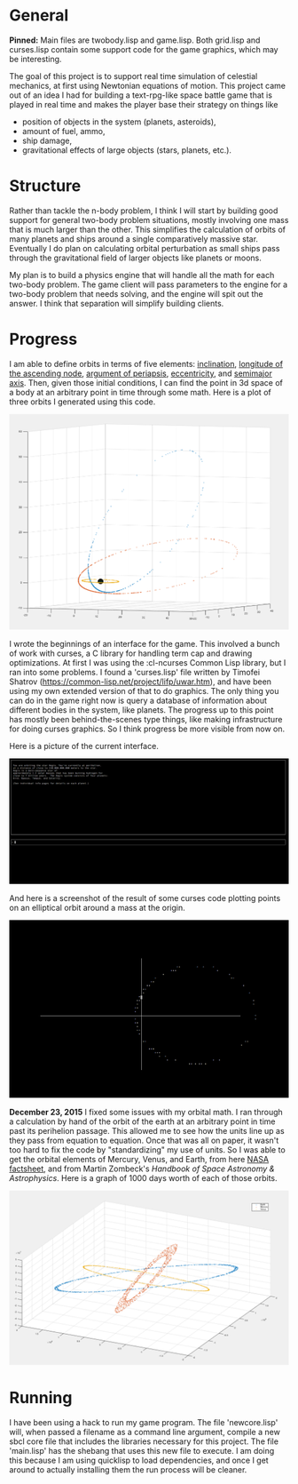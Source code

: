 # General

**Pinned:** Main files are twobody.lisp and game.lisp. Both grid.lisp and curses.lisp contain some support code for the game graphics, which may be interesting.

The goal of this project is to support real time simulation of celestial mechanics, at first using Newtonian equations of motion. This project came out of an idea I had for building a text-rpg-like space battle game that is played in real time and makes the player base their strategy on things like

* position of objects in the system (planets, asteroids),
* amount of fuel, ammo,
* ship damage,
* gravitational effects of large objects (stars, planets, etc.).

# Structure

Rather than tackle the n-body problem, I think I will start by building good support for general two-body problem situations, mostly involving one mass that is much larger than the other. This simplifies the calculation of orbits of many planets and ships around a single comparatively massive star. Eventually I do plan on calculating orbital perturbation as small ships pass through the gravitational field of larger objects like planets or moons.

My plan is to build a physics engine that will handle all the math for each two-body problem. The game client will pass parameters to the engine for a two-body problem that needs solving, and the engine will spit out the answer. I think that separation will simplify building clients.

# Progress

I am able to define orbits in terms of five elements: [inclination](https://en.wikipedia.org/wiki/Orbital_inclination), [longitude of the ascending node](https://en.wikipedia.org/wiki/Longitude_of_the_ascending_node), [argument of periapsis](https://en.wikipedia.org/wiki/Argument_of_periapsis), [eccentricity](https://en.wikipedia.org/wiki/Orbital_eccentricity), and [semimajor axis](https://en.wikipedia.org/wiki/Semi-major_axis). Then, given those initial conditions, I can find the point in 3d space of a body at an arbitrary point in time through some math. Here is a plot of three orbits I generated using this code.

![images/orbit.png](images/orbits.png)

I wrote the beginnings of an interface for the game. This involved a bunch of work with curses, a C library for handling term cap and drawing optimizations. At first I was using the :cl-ncurses Common Lisp library, but I ran into some problems. I found a 'curses.lisp' file written by Timofei Shatrov (https://common-lisp.net/project/lifp/uwar.htm), and have been using my own extended version of that to do graphics. The only thing you can do in the game right now is query a database of information about different bodies in the system, like planets. The progress up to this point has mostly been behind-the-scenes type things, like making infrastructure for doing curses graphics. So I think progress be more visible from now on.

Here is a picture of the current interface.

![images/orbit2.png](images/orbit2.png)

And here is a screenshot of the result of some curses code plotting points on an elliptical orbit around a mass at the origin.

![images/game.png](images/game.png)

**December 23, 2015** I fixed some issues with my orbital math. I ran through a calculation by hand of the orbit of the earth at an arbitrary point in time past its perihelion passage. This allowed me to see how the units line up as they pass from equation to equation. Once that was all on paper, it wasn't too hard to fix the code by "standardizing" my use of units. So I was able to get the orbital elements of Mercury, Venus, and Earth, from here [NASA factsheet](http://nssdc.gsfc.nasa.gov/planetary/factsheet/), and from Martin Zombeck's *Handbook of Space Astronomy & Astrophysics*. Here is a graph of 1000 days worth of each of those orbits.

![images/solar_orbits.png](images/solar_orbits.png)

# Running

I have been using a hack to run my game program. The file 'newcore.lisp' will, when passed a filename as a command line argument, compile a new sbcl core file that includes the libraries necessary for this project. The file 'main.lisp' has the shebang that uses this new file to execute. I am doing this because I am using quicklisp to load dependencies, and once I get around to actually installing them the run process will be cleaner.
